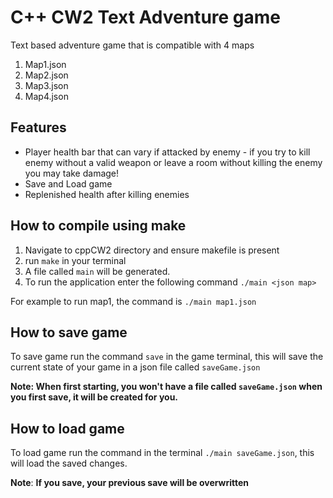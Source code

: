 # C++ CW2 Text Adventure game
Text based adventure game that is compatible with 4 maps
1. Map1.json
2. Map2.json
3. Map3.json
4. Map4.json

## Features

- Player health bar that can vary if attacked by enemy - 
if you try to kill enemy without a valid weapon or leave a room without killing the enemy
you may take damage!
- Save and Load game
- Replenished health after killing enemies


## How to compile using make
1. Navigate to cppCW2 directory and ensure makefile is present
2. run ``make`` in your terminal
3. A file called ``main`` will be generated.
4. To run the application enter the following command ``./main <json map>``

For example to run map1, the command is ``./main map1.json``


## How to save game

To save game run the command ``save`` in the game terminal, this will save the
current state of your game in a json file called `saveGame.json`

**Note: When first starting, you won't have a file called `saveGame.json`
when you first save, it will be created for you.**

## How to load game

To load game run the command in the terminal ``./main saveGame.json``, this will load the
saved changes.

**Note**: **If you save, your previous save will be overwritten**